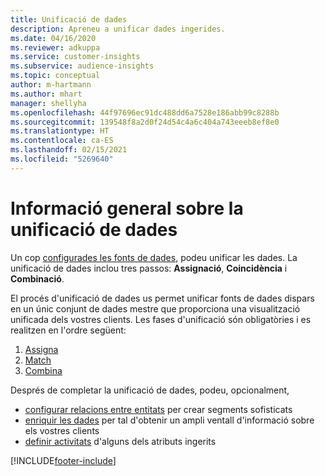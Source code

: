 ```yaml
---
title: Unificació de dades
description: Apreneu a unificar dades ingerides.
ms.date: 04/16/2020
ms.reviewer: adkuppa
ms.service: customer-insights
ms.subservice: audience-insights
ms.topic: conceptual
author: m-hartmann
ms.author: mhart
manager: shellyha
ms.openlocfilehash: 44f97696ec91dc488dd6a7528e186abb99c8288b
ms.sourcegitcommit: 139548f8a2d0f24d54c4a6c404a743eeeb8ef8e0
ms.translationtype: HT
ms.contentlocale: ca-ES
ms.lasthandoff: 02/15/2021
ms.locfileid: "5269640"
---
```

# <a name="data-unification-overview"></a>Informació general sobre la unificació de dades

Un cop [configurades les fonts de dades](data-sources.md), podeu unificar les dades. La unificació de dades inclou tres passos: **Assignació**, **Coincidència** i **Combinació**.

El procés d'unificació de dades us permet unificar fonts de dades dispars en un únic conjunt de dades mestre que proporciona una visualització unificada dels vostres clients. Les fases d'unificació són obligatòries i es realitzen en l'ordre següent:

1. [Assigna](map-entities.md)
2. [Match](match-entities.md)
3. [Combina](merge-entities.md)

Després de completar la unificació de dades, podeu, opcionalment,

- [configurar relacions entre entitats](relationships.md) per crear segments sofisticats
- [enriquir les dades](enrichment-hub.md) per tal d'obtenir un ampli ventall d'informació sobre els vostres clients
- [definir activitats](activities.md) d'alguns dels atributs ingerits


[!INCLUDE[footer-include](../includes/footer-banner.md)]